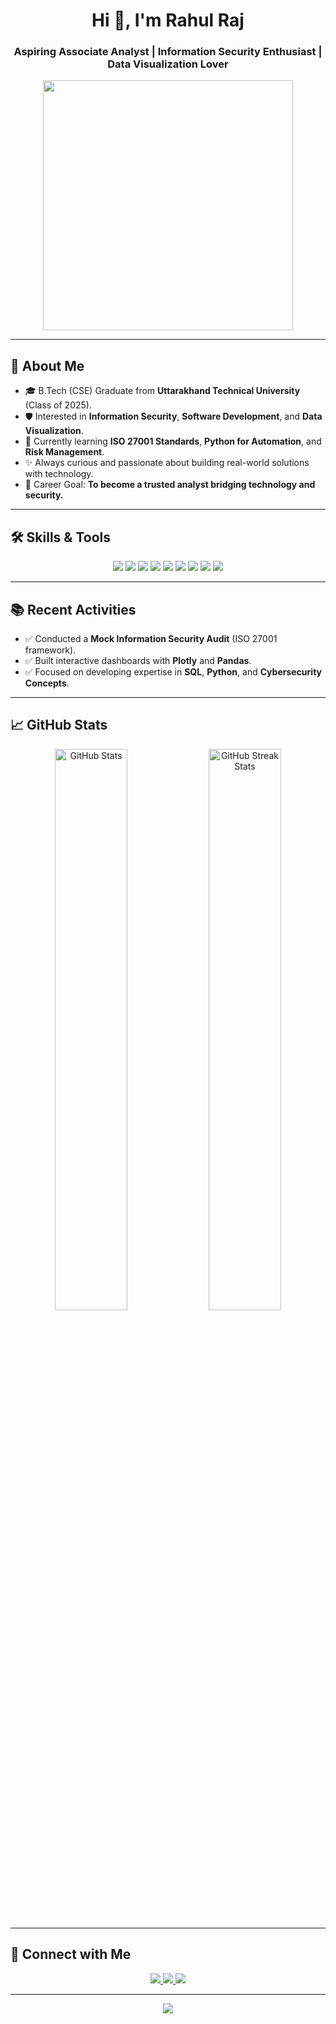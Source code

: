 <h1 align="center">Hi 👋, I'm Rahul Raj</h1>
<h3 align="center">Aspiring Associate Analyst | Information Security Enthusiast | Data Visualization Lover</h3>

<p align="center">
  <img src="[https://www.freepik.com/premium-vector/light-bulb-with-coding-sign-gear-creative-coding-idea-3d-vector-icon-cartoon-minimal-style_255270629.htm#fromView=keyword&page=1&position=39&uuid=19a00fe6-c943-40b7-80f9-78c6821dc2b5&query=Coding+3d](https://github.com/rawhool27/myportfolio/issues/1)" width="400"/>
</p>

  


---

## 🚀 About Me
- 🎓 B.Tech (CSE) Graduate from **Uttarakhand Technical University** (Class of 2025).
- 🛡️ Interested in **Information Security**, **Software Development**, and **Data Visualization**.
- 🌱 Currently learning **ISO 27001 Standards**, **Python for Automation**, and **Risk Management**.
- ✨ Always curious and passionate about building real-world solutions with technology.
- 🎯 Career Goal: **To become a trusted analyst bridging technology and security.**

---

## 🛠️ Skills & Tools
<p align="center">
  <img src="https://img.shields.io/badge/Python-3776AB?style=for-the-badge&logo=python&logoColor=white"/>
  <img src="https://img.shields.io/badge/SQL-336791?style=for-the-badge&logo=postgresql&logoColor=white"/>
  <img src="https://img.shields.io/badge/ISO%2027001-Audit-blue?style=for-the-badge"/>
  <img src="https://img.shields.io/badge/Plotly-3F4F75?style=for-the-badge&logo=plotly&logoColor=white"/>
  <img src="https://img.shields.io/badge/Pandas-150458?style=for-the-badge&logo=pandas&logoColor=white"/>
  <img src="https://img.shields.io/badge/HTML5-E34F26?style=for-the-badge&logo=html5&logoColor=white"/>
  <img src="https://img.shields.io/badge/CSS3-1572B6?style=for-the-badge&logo=css3&logoColor=white"/>
  <img src="https://img.shields.io/badge/Git-F05032?style=for-the-badge&logo=git&logoColor=white"/>
  <img src="https://img.shields.io/badge/GitHub-181717?style=for-the-badge&logo=github"/>
</p>

---

## 📚 Recent Activities
- ✅ Conducted a **Mock Information Security Audit** (ISO 27001 framework).
- ✅ Built interactive dashboards with **Plotly** and **Pandas**.
- ✅ Focused on developing expertise in **SQL**, **Python**, and **Cybersecurity Concepts**.

---

## 📈 GitHub Stats
<p align="center">
  <img src="https://github-readme-stats.vercel.app/api?username=rawhool27&show_icons=true&theme=tokyonight" width="48%" alt="GitHub Stats" />
  <img src="https://github-readme-streak-stats.herokuapp.com/?user=rawhool27&theme=tokyonight" width="48%" alt="GitHub Streak Stats" />
</p>

---

## 🤝 Connect with Me
<p align="center">
  <a href="mailto:rahul.raj@example.com">
    <img src="https://img.shields.io/badge/Email-D14836?style=for-the-badge&logo=gmail&logoColor=white"/>
  </a>
  <a href="https://linkedin.com/in/rahulraj1701" target="_blank">
    <img src="https://img.shields.io/badge/LinkedIn-blue?style=for-the-badge&logo=linkedin&logoColor=white"/>
  </a>
  <a href="https://yourportfolio.com" target="_blank">
    <img src="https://img.shields.io/badge/Portfolio-121212?style=for-the-badge&logo=github&logoColor=white"/>
  </a>
</p>

---

<p align="center">
  <img src="https://capsule-render.vercel.app/api?type=waving&color=0A66C2&height=120&section=footer"/>
</p>

